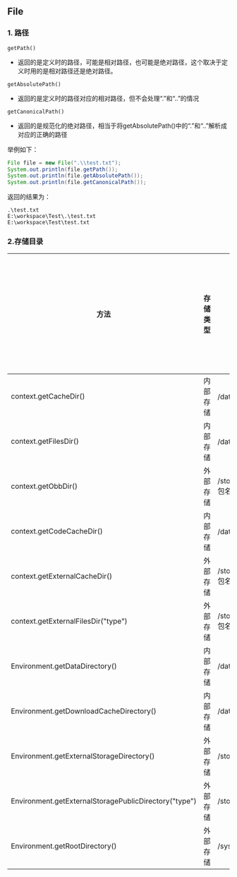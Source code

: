 ## File



### 1. 路径

`getPath()`

* 返回的是定义时的路径，可能是相对路径，也可能是绝对路径，这个取决于定义时用的是相对路径还是绝对路径。

`getAbsolutePath()`

* 返回的是定义时的路径对应的相对路径，但不会处理“.”和“..”的情况

`getCanonicalPath()`

* 返回的是规范化的绝对路径，相当于将getAbsolutePath()中的“.”和“..”解析成对应的正确的路径



举例如下：

```java
File file = new File(".\\test.txt"); 
System.out.println(file.getPath()); 
System.out.println(file.getAbsolutePath()); 
System.out.println(file.getCanonicalPath()); 
```

返回的结果为：

```shell
.\test.txt 
E:\workspace\Test\.\test.txt 
E:\workspace\Test\test.txt 
```

### 2.存储目录

| 方法                                                  | 存储类型 | 存储路径                                           | 是否需要存储权限 | 应用删除后目录是否保留 |      | api  |
| ----------------------------------------------------- | -------- | -------------------------------------------------- | ---------------- | ---------------------- | ---- | ---- |
| context.getCacheDir()                                 | 内部存储 | /data/user/0/包名/cache                            | 不需要           | 不保留                 |      | 1    |
| context.getFilesDir()                                 | 内部存储 | /data/user/0/包名/files                            | 不需要           | 不保留                 |      | 1    |
| context.getObbDir()                                   | 外部存储 | /storage/emulated/0/Android/obb/包名               | 需要             | 不保留                 |      | 11   |
| context.getCodeCacheDir()                             | 内部存储 | /data/user/0/包名/code_cache                       | 不需要           | 不保留                 |      | 21   |
| context.getExternalCacheDir()                         | 外部存储 | /storage/emulated/0/Android/data/包名/cache        | 需要             | 不保留                 |      | 8    |
| context.getExternalFilesDir("type")                   | 外部存储 | /storage/emulated/0/Android/data/包名/files/“type” | 需要             | 不保留                 |      | 8    |
| Environment.getDataDirectory()                        | 内部存储 | /data                                              | Root             |                        |      | 1    |
| Environment.getDownloadCacheDirectory()               | 内部存储 | /data/cache                                        | Root             |                        |      | 1    |
| Environment.getExternalStorageDirectory()             | 外部存储 | /storage/emulated/0                                | 需要             | 保留                   |      | 1    |
| Environment.getExternalStoragePublicDirectory("type") | 外部存储 | /storage/emulated/0/"type"                         | 需要             | 保留                   |      | 8    |
| Environment.getRootDirectory()                        | 外部存储 | /system                                            | Root             |                        |      |      |